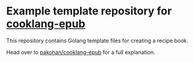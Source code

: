 # Example template repository for [cooklang-epub](https://github.com/pakohan/cooklang-epub)

This repository contains Golang template files for creating a recipe book.

Head over to [pakohan/cooklang-epub](https://github.com/pakohan/cooklang-epub) for a full explanation.
